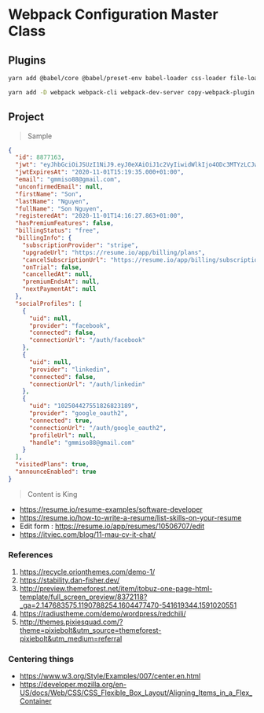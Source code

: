 # Webpack Configuration Master Class

## Plugins

```bash
yarn add @babel/core @babel/preset-env babel-loader css-loader file-loader html-webpack-plugin mini-css-extract-plugin node-sass sass-loader style-loader
```

```bash
yarn add -D webpack webpack-cli webpack-dev-server copy-webpack-plugin clean-webpack-plugin
```

## Project

> Sample

```json
{
  "id": 8877163,
  "jwt": "eyJhbGciOiJSUzI1NiJ9.eyJ0eXAiOiJ1c2VyIiwidWlkIjo4ODc3MTYzLCJwbG4iOiJmcmVlIiwiZXhwIjoxNjA0MjQwMzc1LCJpYXQiOjE2MDQyMzY3NzV9.U3sqKgQ1MSz5VxTxNVOXjV3KKomIxELATmdrGcAOCkyJ-Q60dk_FBbPjfekqh1bnyLdQPqCuaJh_DwSeCrTisDyilB2mEp-ZSiIJ-uFVKwv3E3TSO9i7rbo15V63CBXpEzQJb7pcqQ50oaoiGmyPfNVKhzxcLu7mmlCeFPboYgPiTc9yrGkB8XuefpkyG25NPbUd152QpjBHV-sAsPlU4Cpu0DhiEUbrvtTmP41mYRV9HXLHh-8f-kHLfk0LwH-oKuSf5RRkcyaUSuv3g7RCYLuC2NuR6XryqFx4VRZdphylPNSEjUIOp6QzDb2osAr_1mmkPv2A0qEOgY5RuTUpICgMdJ9kIo9jf5Llzs9Q2uSoFkLjCGEhJ0-mBqU37XMFK8AjaXIhKAmhnoPqw7AsVXSHvD5tUfRDhvr6ZlSvJDomVfgudjbf3qRgRjbC89GaS8v8eDkeYJl4InDe68BjIS2IRNFfhI4ELQ4PYKSkhtG2IGbR-vQG6WHXmTsQk3GdnYaUVZxydQdv_XMClxQTBvL5ypO9kSzOd_WyIKNH2e75uGVcNsIGJ4A8keHFskUf0XxAY71EWBP6pfvtYGP1UgeO_tUSxZZtrcxL3NE16TvG-9U1ko0Vxm5n1NF34dCvv9ddgBzJhqj0OGosfYekuu_qyThpy2VDVhmR-4ieQlE",
  "jwtExpiresAt": "2020-11-01T15:19:35.000+01:00",
  "email": "gmmiso88@gmail.com",
  "unconfirmedEmail": null,
  "firstName": "Son",
  "lastName": "Nguyen",
  "fullName": "Son Nguyen",
  "registeredAt": "2020-11-01T14:16:27.863+01:00",
  "hasPremiumFeatures": false,
  "billingStatus": "free",
  "billingInfo": {
    "subscriptionProvider": "stripe",
    "upgradeUrl": "https://resume.io/app/billing/plans",
    "cancelSubscriptionUrl": "https://resume.io/app/billing/subscription/feedback",
    "onTrial": false,
    "cancelledAt": null,
    "premiumEndsAt": null,
    "nextPaymentAt": null
  },
  "socialProfiles": [
    {
      "uid": null,
      "provider": "facebook",
      "connected": false,
      "connectionUrl": "/auth/facebook"
    },
    {
      "uid": null,
      "provider": "linkedin",
      "connected": false,
      "connectionUrl": "/auth/linkedin"
    },
    {
      "uid": "102504427551826823189",
      "provider": "google_oauth2",
      "connected": true,
      "connectionUrl": "/auth/google_oauth2",
      "profileUrl": null,
      "handle": "gmmiso88@gmail.com"
    }
  ],
  "visitedPlans": true,
  "announceEnabled": true
}
```

> Content is King

- https://resume.io/resume-examples/software-developer
- https://resume.io/how-to-write-a-resume/list-skills-on-your-resume
- Edit form : https://resume.io/app/resumes/10506707/edit
- https://itviec.com/blog/11-mau-cv-it-chat/

### References

1. https://recycle.orionthemes.com/demo-1/
2. https://stability.dan-fisher.dev/
3. http://preview.themeforest.net/item/itobuz-one-page-html-template/full_screen_preview/8372118?_ga=2.147683575.1190788254.1604477470-541619344.1591020551
4. https://radiustheme.com/demo/wordpress/redchili/
5. http://themes.pixiesquad.com/?theme=pixiebolt&utm_source=themeforest-pixiebolt&utm_medium=referral

### Centering things

- https://www.w3.org/Style/Examples/007/center.en.html
- https://developer.mozilla.org/en-US/docs/Web/CSS/CSS_Flexible_Box_Layout/Aligning_Items_in_a_Flex_Container
